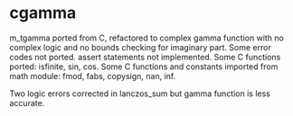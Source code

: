 # cgamma
m_tgamma ported from C, refactored to complex gamma function with no complex logic and no bounds checking for imaginary part.
 Some error codes not ported.
 assert statements not implemented.
 Some C functions ported: isfinite, sin, cos.
 Some C functions and constants imported from math module: fmod, fabs, copysign, nan, inf.

 Two logic errors corrected in lanczos_sum but gamma function is less accurate.
